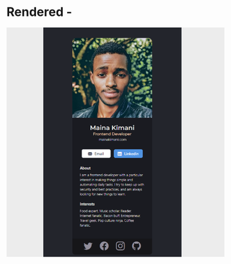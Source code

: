 # Rendered -


![alt text](https://github.com/MainaKimani/User-Card-reactjs/blob/Project-2/goal.PNG?raw=true 'Output')

